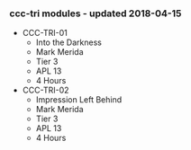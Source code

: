 ### ccc-tri modules - updated 2018-04-15
* CCC-TRI-01
  * Into the Darkness
  * Mark Merida
  * Tier 3
  * APL 13
  * 4 Hours
* CCC-TRI-02
  * Impression Left Behind
  * Mark Merida
  * Tier 3
  * APL 13
  * 4 Hours
